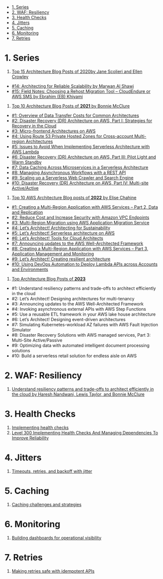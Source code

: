 
<!-- TOC -->

- [1. Series](#1-series)
- [2. WAF: Resiliency](#2-waf-resiliency)
- [3. Health Checks](#3-health-checks)
- [4. Jitters](#4-jitters)
- [5. Caching](#5-caching)
- [6. Monitoring](#6-monitoring)
- [7. Retries](#7-retries)

<!-- /TOC -->

# 1. Series

1. [Top 15 Architecture Blog Posts of 2020by Jane Scolieri and Ellen Crowley](https://aws.amazon.com/blogs/architecture/top-15-architecture-blog-posts-of-2020/)

- [#14: Architecting for Reliable Scalability by Marwan Al Shawi](https://aws.amazon.com/blogs/architecture/architecting-for-reliable-scalability/)
- [#15: Field Notes: Choosing a Rehost Migration Tool – CloudEndure or AWS SMS by Ebrahim (EB) Khiyami](https://aws.amazon.com/blogs/architecture/field-notes-choosing-a-rehost-migration-tool-cloudendure-or-aws-sms/)


1. [Top 10 Architecture Blog Posts of **2021** by Bonnie McClure](https://aws.amazon.com/blogs/architecture/top-10-blogs-for-2021/)

- [#1: Overview of Data Transfer Costs for Common Architectures](https://aws.amazon.com/blogs/architecture/overview-of-data-transfer-costs-for-common-architectures/)
- [#2: Disaster Recovery (DR) Architecture on AWS, Part I: Strategies for Recovery in the Cloud](https://aws.amazon.com/blogs/architecture/disaster-recovery-dr-architecture-on-aws-part-i-strategies-for-recovery-in-the-cloud/)
- [#3: Micro-frontend Architectures on AWS](https://aws.amazon.com/blogs/architecture/micro-frontend-architectures-on-aws/)
- [#4: Using Route 53 Private Hosted Zones for Cross-account Multi-region Architectures]()
- [#5: Issues to Avoid When Implementing Serverless Architecture with AWS Lambda](https://aws.amazon.com/blogs/architecture/mistakes-to-avoid-when-implementing-serverless-architecture-with-lambda/)
- [#6: Disaster Recovery (DR) Architecture on AWS, Part III: Pilot Light and Warm Standby](https://aws.amazon.com/blogs/architecture/disaster-recovery-dr-architecture-on-aws-part-iii-pilot-light-and-warm-standby/)
- [#7: Data Caching Across Microservices in a Serverless Architecture](https://aws.amazon.com/blogs/architecture/data-caching-across-microservices-in-a-serverless-architecture/)
- [#8: Managing Asynchronous Workflows with a REST API](https://aws.amazon.com/blogs/architecture/managing-asynchronous-workflows-with-a-rest-api/)
- [#9: Scaling up a Serverless Web Crawler and Search Engine](https://aws.amazon.com/blogs/architecture/scaling-up-a-serverless-web-crawler-and-search-engine/)
- [#10: Disaster Recovery (DR) Architecture on AWS, Part IV: Multi-site Active/Active](https://aws.amazon.com/blogs/architecture/disaster-recovery-dr-architecture-on-aws-part-iv-multi-site-active-active/)


1. [Top 10 AWS Architecture Blog posts of **2022** by Elise Chahine](https://aws.amazon.com/blogs/architecture/top-10-aws-architecture-blog-posts-of-2022/)

- [#1: Creating a Multi-Region Application with AWS Services – Part 2, Data and Replication](https://aws.amazon.com/blogs/architecture/creating-a-multi-region-application-with-aws-services-part-2-data-and-replication/)
- [#2: Reduce Cost and Increase Security with Amazon VPC Endpoints](https://aws.amazon.com/blogs/architecture/reduce-cost-and-increase-security-with-amazon-vpc-endpoints/)
- [#3: Multi-Region Migration using AWS Application Migration Service](https://aws.amazon.com/blogs/architecture/multi-region-migration-using-aws-application-migration-service/)
- [#4: Let’s Architect! Architecting for Sustainability](https://aws.amazon.com/blogs/architecture/lets-architect-1-architecture-and-sustainability/)
- [#5: Let’s Architect! Serverless architecture on AWS](https://aws.amazon.com/blogs/architecture/lets-architect-serverless-architecture-on-aws/)
- [#6: Let’s Architect! Tools for Cloud Architects](https://aws.amazon.com/blogs/architecture/lets-architect-tools-for-cloud-architects/)
- [#7: Announcing updates to the AWS Well-Architected Framework](https://aws.amazon.com/blogs/architecture/announcing-updates-to-the-aws-well-architected-framework/)
- [#8: Creating a Multi-Region Application with AWS Services – Part 3, Application Management and Monitoring](https://aws.amazon.com/blogs/architecture/creating-a-multi-region-application-with-aws-services-part-3-application-management-and-monitoring/)
- [#9: Let’s Architect! Creating resilient architecture](https://aws.amazon.com/blogs/architecture/lets-architect-creating-resilient-architecture/)
- [#10: Using DevOps Automation to Deploy Lambda APIs across Accounts and Environments](https://aws.amazon.com/blogs/architecture/using-devops-automation-to-deploy-lambda-apis-across-accounts-and-environments/)

1. [Top Architecture Blog Posts of **2023**](https://aws.amazon.com/blogs/architecture/top-architecture-blog-posts-of-2023/)

- #1: Understand resiliency patterns and trade-offs to architect efficiently in the cloud
- #2: Let’s Architect! Designing architectures for multi-tenancy
- #3: Announcing updates to the AWS Well-Architected Framework
- #4: Invoking asynchronous external APIs with AWS Step Functions
- #5: Use a reusable ETL framework in your AWS lake house architecture
- #6: Let’s Architect! Designing event-driven architectures
- #7: Simulating Kubernetes-workload AZ failures with AWS Fault Injection Simulator
- #8: Disaster Recovery Solutions with AWS managed services, Part 3: Multi-Site Active/Passive
- #9: Optimizing data with automated intelligent document processing solutions
- #10: Build a serverless retail solution for endless aisle on AWS

# 2. WAF: Resiliency

1. [Understand resiliency patterns and trade-offs to architect efficiently in the cloud by Haresh Nandwani, Lewis Taylor, and Bonnie McClure](https://aws.amazon.com/blogs/architecture/understand-resiliency-patterns-and-trade-offs-to-architect-efficiently-in-the-cloud/)

# 3. Health Checks

1. [Implementing health checks](https://aws.amazon.com/builders-library/implementing-health-checks/)
2. [Level 300 Implementing Health Checks And Managing Dependencies To Improve Reliability](https://wellarchitectedlabs.com/reliability/300_labs/300_health_checks_and_dependencies/)

# 4. Jitters

1. [Timeouts, retries, and backoff with jitter](https://aws.amazon.com/builders-library/timeouts-retries-and-backoff-with-jitter/)

# 5. Caching

1. [Caching challenges and strategies](https://aws.amazon.com/builders-library/caching-challenges-and-strategies/?did=ba_card&trk=ba_card)

# 6. Monitoring

1. [Building dashboards for operational visibility](https://aws.amazon.com/builders-library/building-dashboards-for-operational-visibility)

# 7. Retries

1. [Making retries safe with idempotent APIs](https://aws.amazon.com/builders-library/making-retries-safe-with-idempotent-APIs)